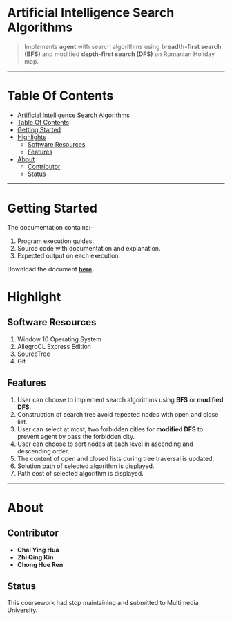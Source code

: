 Artificial Intelligence Search Algorithms
=========================================
> Implements **agent** with search algorithms using **breadth-first search (BFS)** and modified **depth-first search (DFS)** on Romanian Holiday map.

***
Table Of Contents
=================
* [Artificial Intelligence Search Algorithms](#artificial-intelligence-search-algorithms)
* [Table Of Contents](#table-of-contents)
* [Getting Started](#getting-started)
* [Highlights](#highlights)
  * [Software Resources](#software-resources)
  * [Features](#features)
* [About](#about)
  * [Contributor](#contributor)
  * [Status](#status)

***
Getting Started
===============
The documentation contains:-  
1. Program execution guides.  
2. Source code with documentation and explanation.  
3. Expected output on each execution.  

Download the document **[here](https://github.com/CodesAreHonest/search-algorithm/blob/master/documentation/AI-assignment-documentation.pdf).**

Highlight
=========
Software Resources 
------------------
1. Window 10 Operating System
2. AllegroCL Express Edition 
3. SourceTree 
4. Git 

Features
--------
1. User can choose to implement search algorithms using **BFS** or **modified DFS**.  
2. Construction of search tree avoid repeated nodes with open and close list.  
3. User can select at most, two forbidden cities for **modified DFS** to prevent agent by pass the forbidden city.
4. User can choose to sort nodes at each level in ascending and descending order. 
5. The content of open and closed lists during tree traversal is updated. 
6. Solution path of selected algorithm is displayed.
7. Path cost of selected algorithm is displayed. 

***

About
=====
Contributor
-----------
- **Chai Ying Hua**
- **Zhi Qing Kin**
- **Chong Hoe Ren** 

Status
------
This coursework had stop maintaining and submitted to Multimedia University. 

